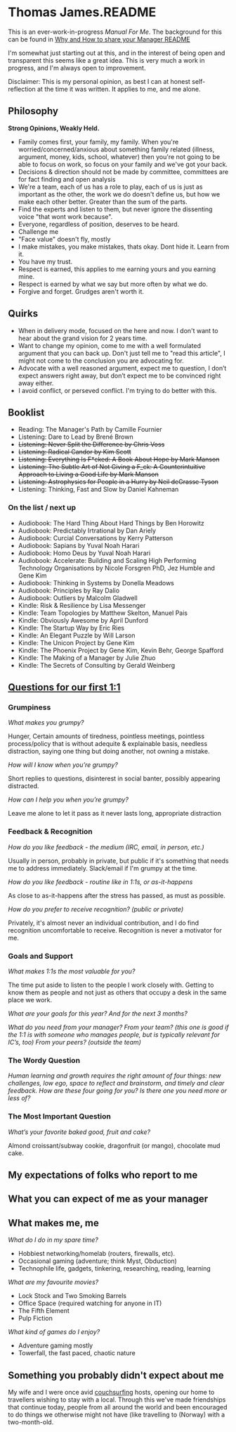 # Thomas James.README

This is an ever-work-in-progress _Manual For Me_. The background for this can be found in [Why and How to share your Manager README](https://medium.com/@kawomersley/why-and-how-to-share-your-manager-readme-plus-heres-mine-8a4fe188ee1b)

I'm somewhat just starting out at this, and in the interest of being open and transparent this seems like a great idea. This is very much a work in progress, and I'm always open to improvement. 

Disclaimer: This is my personal opinion, as best I can at honest self-reflection at the time it was written. It applies to me, and me alone. 

## Philosophy 

**Strong Opinions, Weakly Held.**

* Family comes first, your family, my family. When you're worried/concerned/anxious about something family related (illness, argument, money, kids, school, whatever) then you're not going to be able to focus on work, so focus on your family and we've got your back. 
* Decisions & direction should not be made by committee, committees are for fact finding and open analysis
* We're a team, each of us has a role to play, each of us is just as important as the other, the work we do doesn't define us, but how we make each other better. Greater than the sum of the parts. 
* Find the experts and listen to them, but never ignore the dissenting voice "that wont work because". 
* Everyone, regardless of position, deserves to be heard. 
* Challenge me
* "Face value" doesn't fly, mostly
* I make mistakes, you make mistakes, thats okay. Dont hide it. Learn from it.
* You have my trust.
* Respect is earned, this applies to me earning yours and you earning mine. 
* Respect is earned by what we say but more often by what we do.
* Forgive and forget. Grudges aren't worth it.

## Quirks 

* When in delivery mode, focused on the here and now. I don't want to hear about the grand vision for 2 years time. 
* Want to change my opinion, come to me with a well formulated argument that you can back up. Don't just tell me to "read this article", I might not come to the conclusion you are advocating for.
* Advocate with a well reasoned argument, expect me to question, I don’t expect answers right away, but don’t expect me to be convinced right away either.
* I avoid conflict, or perseved conflict. I'm trying to do better with this. 

## Booklist

* Reading: The Manager's Path by Camille Fournier
* Listening: Dare to Lead by Brené Brown
* ~~Listening: Never Split the Difference by Chris Voss~~
* ~~Listening: Radical Candor by Kim Scott~~
* ~~Listening: Everything Is F*cked: A Book About Hope by Mark Manson~~
* ~~Listening: The Subtle Art of Not Giving a F_ck: A Counterintuitive Approach to Living a Good Life by Mark Manson~~
* ~~Listening: Astrophysics for People in a Hurry by Neil deGrasse Tyson~~
* Listening: Thinking, Fast and Slow by Daniel Kahneman

### On the list / next up

* Audiobook: The Hard Thing About Hard Things by Ben Horowitz
* Audiobook: Predictably Irtrational by Dan Ariely
* Audiobook: Curcial Conversations by Kerry Patterson
* Audiobook: Sapians by Yuval Noah Harari
* Audiobook: Homo Deus by Yuval Noah Harari
* Audiobook: Accelerate: Building and Scaling High Performing Technology Organisations by Nicole Forsgren PhD, Jez Humble and Gene Kim
* Audiobook: Thinking in Systems by Donella Meadows
* Audiobook: Principles by Ray Dalio
* Audiobook: Outliers by Malcolm Gladwell
* Kindle: Risk & Resilience by Lisa Messenger
* Kindle: Team Topologies by Matthew Skelton, Manuel Pais
* Kindle: Obviously Awesome by April Dunford
* Kindle: The Startup Way by Eric Ries
* Kindle: An Elegant Puzzle by Will Larson
* Kindle: The Unicon Project by Gene Kim
* Kindle: The Phoenix Project by Gene Kim, Kevin Behr, George Spafford
* Kindle: The Making of a Manager by Julie Zhuo
* Kindle: The Secrets of Consulting by Gerald Weinberg


## [Questions for our first 1:1](https://larahogan.me/blog/first-one-on-one-questions/)

### Grumpiness

_What makes you grumpy?_

Hunger, Certain amounts of tiredness, pointless meetings, pointless process/policy that is without adequite & explainable basis, needless distraction, saying one thing but doing another, not owning a mistake.

_How will I know when you’re grumpy?_

Short replies to questions, disinterest in social banter, possibly appearing distracted.

_How can I help you when you’re grumpy?_

Leave me alone to let it pass as it never lasts long, appropriate distraction

### Feedback & Recognition

_How do you like feedback - the medium (IRC, email, in person, etc.)_

Usually in person, probably in private, but public if it's something that needs me to address immediately. Slack/email if I'm grumpy at the time. 

_How do you like feedback - routine like in 1:1s, or as-it-happens_

As close to as-it-happens after the stress has passed, as must as possible. 

_How do you prefer to receive recognition? (public or private)_

Privately, it's almost never an individual contribution, and I do find recognition uncomfortable to receive. Recognition is never a motivator for me. 

### Goals and Support

_What makes 1:1s the most valuable for you?_

The time put aside to listen to the people I work closely with. Getting to know them as people and not just as others that occupy a desk in the same place we work.

_What are your goals for this year? And for the next 3 months?_

_What do you need from your manager?_
_From your team? (this one is good if the 1:1 is with someone who manages people, but is typically relevant for IC’s, too)_
_From your peers? (outside the team)_

### The Wordy Question

_Human learning and growth requires the right amount of four things: new challenges, low ego, space to reflect and brainstorm, and timely and clear feedback. How are these four going for you? Is there one you need more or less of?_

### The Most Important Question

_What’s your favorite baked good, fruit and cake?_

Almond croissant/subway cookie, dragonfruit (or mango), chocolate mud cake. 

## My expectations of folks who report to me

## What you can expect of me as your manager

## What makes me, me

_What do I do in my spare time?_

* Hobbiest networking/homelab (routers, firewalls, etc). 
* Occasional gaming (adventure; think Myst, Obduction)
* Technophile life, gadgets, tinkering, researching, reading, learning

_What are my favourite movies?_

* Lock Stock and Two Smoking Barrels 
* Office Space (required watching for anyone in IT)
* The Fifth Element 
* Pulp Fiction

_What kind of games do I enjoy?_

* Adventure gaming mostly
* Towerfall, the fast paced, chaotic nature 

## Something you probably didn't expect about me

My wife and I were once avid [couchsurfing](https://www.couchsurfing.com/) hosts, 
opening our home to travellers wishing to stay with a local. Through this we've 
made friendships that continue today, people from all around the world and been 
encouraged to do things we otherwise might not have (like travelling to (Norway)
with a two-month-old.



